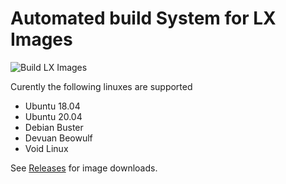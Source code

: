 # Automated build System for LX Images

![Build LX Images](https://github.com/omniosorg/lx-images/workflows/Build%20LX%20Images/badge.svg)

Curently the following linuxes are supported

* Ubuntu 18.04
* Ubuntu 20.04
* Debian Buster
* Devuan Beowulf
* Void Linux

See [Releases](https://github.com/omniosorg/lx-images/releases) for image downloads.
